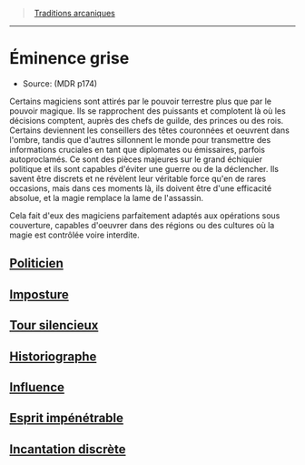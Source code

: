 ﻿---
!Items
Id: wizard_eminence_hd.md#Éminence-grise
RootId: wizard_eminence_hd.md
ParentLink: wizard_hd.md#traditions-arcaniques
Name: Éminence grise
ParentName: Traditions arcaniques
NameLevel: 1
Source: (MDR p174)
---
>  [Traditions arcaniques](hd_wizard_traditions_arcaniques.md)

---


# Éminence grise

- Source: (MDR p174)

Certains magiciens sont attirés par le pouvoir terrestre plus que par le pouvoir magique. Ils se rapprochent des puissants et complotent là où les décisions comptent, auprès des chefs de guilde, des princes ou des rois. Certains deviennent les conseillers des têtes couronnées et oeuvrent dans l'ombre, tandis que d'autres sillonnent le monde pour transmettre des informations cruciales en tant que diplomates ou émissaires, parfois autoproclamés. Ce sont des pièces majeures sur le grand échiquier politique et ils sont capables d'éviter une guerre ou de la déclencher. Ils savent être discrets et ne révèlent leur véritable force qu'en de rares occasions, mais dans ces moments là, ils doivent être d'une efficacité absolue, et la magie remplace la lame de l'assassin.

Cela fait d'eux des magiciens parfaitement adaptés aux opérations sous couverture, capables d'oeuvrer dans des régions ou des cultures où la magie est contrôlée voire interdite.



## [Politicien](hd_wizard_eminence_politicien.md)



## [Imposture](hd_wizard_eminence_imposture.md)



## [Tour silencieux](hd_wizard_eminence_tour_silencieux.md)



## [Historiographe](hd_wizard_eminence_historiographe.md)



## [Influence](hd_wizard_eminence_influence.md)



## [Esprit impénétrable](hd_wizard_eminence_esprit_impenetrable.md)



## [Incantation discrète](hd_wizard_eminence_incantation_discrete.md)

